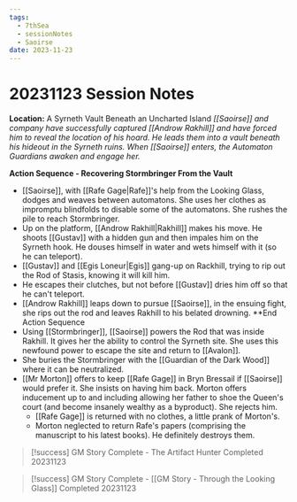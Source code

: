 ```yaml
---
tags:
  - 7thSea
  - sessionNotes
  - Saoirse
date: 2023-11-23
---
```

# 20231123 Session Notes
**Location:** A Syrneth Vault Beneath an Uncharted Island
*[[Saoirse]] and company have successfully captured [[Androw Rakhill]] and have forced him to reveal the location of his hoard.  He leads them into a vault beneath his hideout in the Syrneth ruins.  When [[Saoirse]] enters, the Automaton Guardians awaken and engage her.*

**Action Sequence - Recovering Stormbringer From the Vault**
- [[Saoirse]], with [[Rafe Gage|Rafe]]'s help from the Looking Glass, dodges and weaves between automatons.  She uses her clothes as impromptu blindfolds to disable some of the automatons.  She rushes the pile to reach Stormbringer.
- Up on the platform, [[Androw Rakhill|Rakhill]] makes his move.  He shoots [[Gustav]] with a hidden gun and then impales him on the Syrneth hook.  He douses himself in water and wets himself with it (so he can teleport).
- [[Gustav]] and [[Egis Loneur|Egis]] gang-up on Rackhill, trying to rip out the Rod of Stasis, knowing it will kill him.
- He escapes their clutches, but not before [[Gustav]] dries him off so that he can't teleport.
- [[Androw Rakhill]] leaps down to pursue [[Saoirse]], in the ensuing fight, she rips out the rod and leaves Rakhill to his belated drowning.
**End Action Sequence
- Using [[Stormbringer]], [[Saoirse]] powers the Rod that was inside Rakhill.  It gives her the ability to control the Syrneth site.  She uses this newfound power to escape the site and return to [[Avalon]].
- She buries the Stormbringer with the [[Guardian of the Dark Wood]] where it can be neutralized.
- [[Mr Morton]] offers to keep [[Rafe Gage]] in Bryn Bressail if [[Saoirse]] would prefer it.  She insists on having him back.  Morton offers inducement up to and including allowing her father to shoe the Queen's court (and become insanely wealthy as a byproduct).  She rejects him.
	- [[Rafe Gage]] is returned with no clothes, a little prank of Morton's.
	- Morton neglected to return Rafe's papers (comprising the manuscript to his latest books).  He definitely destroys them.
> [!success] GM Story Complete - The Artifact Hunter
> Completed 20231123

> [!success] GM Story Complete - [[GM Story - Through the Looking Glass]]
> Completed 20231123

